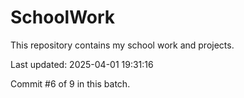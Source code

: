 # SchoolWork

This repository contains my school work and projects.

Last updated: 2025-04-01 19:31:16

Commit #6 of 9 in this batch.